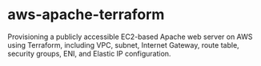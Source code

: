 # aws-apache-terraform
Provisioning a publicly accessible EC2-based Apache web server on AWS using Terraform, including VPC, subnet, Internet Gateway, route table, security groups, ENI, and Elastic IP configuration.
